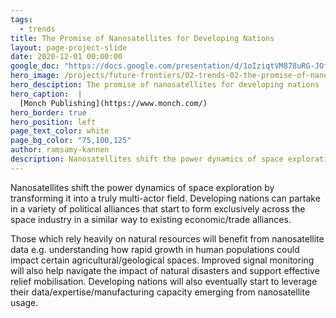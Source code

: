 ```yaml
---
tags:
  - trends
title: The Promise of Nanosatellites for Developing Nations
layout: page-project-slide
date: 2020-12-01 00:00:00
google_doc: "https://docs.google.com/presentation/d/1oIziqtVM878uRG-JOfrQNvGFsQWKP_S_W8cLkhQlXvA/edit#slide=id.gacefa92242_0_128"
hero_image: /projects/future-frontiers/02-trends-02-the-promise-of-nanosatellites-for-developing-nations-03.jpg
hero_desciption: The promise of nanosatellites for developing nations
hero_caption:  |
  [Monch Publishing](https://www.monch.com/)
hero_border: true
hero_position: left
page_text_color: white
page_bg_color: "75,100,125"
author: ramsamy-kannen
description: Nanosatellites shift the power dynamics of space exploration by transforming it into a truly multi-actor field.
---
```

Nanosatellites shift the power dynamics of space exploration by transforming it into a truly multi-actor field. Developing nations can partake in a variety of political alliances that start to form exclusively across the space industry in a similar way to existing economic/trade alliances.

Those which rely heavily on natural resources will benefit from nanosatellite data e.g. understanding how rapid growth in human populations could impact certain agricultural/geological spaces. Improved signal monitoring will also help navigate the impact of natural disasters and support effective relief mobilisation. Developing nations will also eventually start to leverage their data/expertise/manufacturing capacity emerging from nanosatellite usage.
